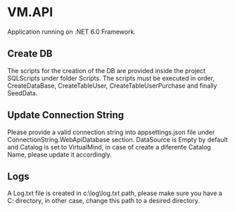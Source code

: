 # VM.API
Application running on .NET 6.0 Framework.

## Create DB
The scripts for the creation of the DB are provided inside the project SQLScripts under folder Scripts. The scripts must be executed in order, CreateDataBase, CreateTableUser, CreateTableUserPurchase and finally SeedData.

## Update Connection String
Please provide a valid connection string into appsettings.json file under ConnectionString.WebApiDatabase section. DataSource is Empty by default and Catalog is set to VirtualMind, in case of create a diferente Catalog Name, please update it accordingly.

## Logs
A Log.txt file is created in c:\\log\\log.txt path, please make sure you have a C: directory, in other case, change this path to a desired directory.

